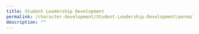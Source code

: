 ```yaml
---
title: Student Leadership Development
permalink: /character-development/Student-Leadership-Development/permalink
description: ""
---
```


